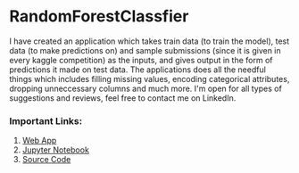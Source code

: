 # RandomForestClassfier

I have created an application which takes train data (to train the model), test data (to make predictions on) and sample submissions (since it is given in every kaggle competition) as the inputs, and gives output in the form of predictions it made on test data. The applications does all the needful things which includes filling missing values, encoding categorical attributes, dropping unneccessary columns and much more. I'm open for all types of suggestions and reviews, feel free to contact me on LinkedIn.

### Important Links:
1. [Web App](https://random-forest-classifier.streamlit.app/)
2. [Jupyter Notebook](https://github.com/prasadposture/RandomForestClassfier/blob/main/RandomForestClassifier.ipynb)
3. [Source Code](https://github.com/prasadposture/RandomForestClassfier/blob/main/RandomForestClassifier.py)
